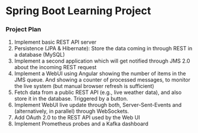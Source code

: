 # Spring Boot Learning Project

### Project Plan

1.  Implement basic REST API server
2.	Persistence (JPA & Hibernate): Store the data coming in through REST in a database (MySQL)
3.	Implement a second application which will get notified through JMS 2.0 about the incoming REST request
4.	Implement a WebUI using Angular showing the number of items in the JMS queue. And showing a counter of processed messages, to monitor the live system (but manual browser refresh is sufficient)
5.	Fetch data from a public REST API (e.g., live weather data), and also store it in the database. Triggered by a button.
6.	Implement WebUI live update through both, Server-Sent-Events and (alternatively, in parallel) through WebSockets.
7.  Add OAuth 2.0 to the REST API used by the Web UI
8.  Implement Prometheus probes and a Kafka dashboard
